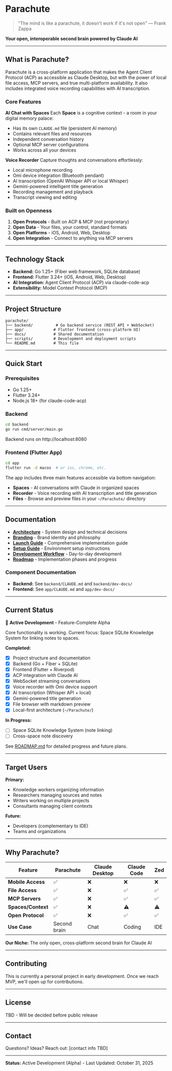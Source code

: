 # Parachute

> "The mind is like a parachute, it doesn't work if it's not open" — Frank Zappa

**Your open, interoperable second brain powered by Claude AI**

---

## What is Parachute?

Parachute is a cross-platform application that makes the Agent Client Protocol (ACP) as accessible as Claude Desktop, but with the power of local file access, MCP servers, and true multi-platform availability. It also includes integrated voice recording capabilities with AI transcription.

### Core Features

**AI Chat with Spaces**
Each **Space** is a cognitive context - a room in your digital memory palace:

- Has its own `CLAUDE.md` file (persistent AI memory)
- Contains relevant files and resources
- Independent conversation history
- Optional MCP server configurations
- Works across all your devices

**Voice Recorder**
Capture thoughts and conversations effortlessly:

- Local microphone recording
- Omi device integration (Bluetooth pendant)
- AI transcription (OpenAI Whisper API or local Whisper)
- Gemini-powered intelligent title generation
- Recording management and playback
- Transcript viewing and editing

### Built on Openness

1. **Open Protocols** - Built on ACP & MCP (not proprietary)
2. **Open Data** - Your files, your control, standard formats
3. **Open Platforms** - iOS, Android, Web, Desktop
4. **Open Integration** - Connect to anything via MCP servers

---

## Technology Stack

- **Backend:** Go 1.25+ (Fiber web framework, SQLite database)
- **Frontend:** Flutter 3.24+ (iOS, Android, Web, Desktop)
- **AI Integration:** Agent Client Protocol (ACP) via claude-code-acp
- **Extensibility:** Model Context Protocol (MCP)

---

## Project Structure

```
parachute/
├── backend/          # Go backend service (REST API + WebSocket)
├── app/             # Flutter frontend (cross-platform UI)
├── docs/            # Shared documentation
├── scripts/         # Development and deployment scripts
└── README.md        # This file
```

---

## Quick Start

### Prerequisites

- Go 1.25+
- Flutter 3.24+
- Node.js 18+ (for claude-code-acp)

### Backend

```bash
cd backend
go run cmd/server/main.go
```

Backend runs on http://localhost:8080

### Frontend (Flutter App)

```bash
cd app
flutter run -d macos  # or ios, chrome, etc.
```

The app includes three main features accessible via bottom navigation:

- **Spaces** - AI conversations with Claude in organized spaces
- **Recorder** - Voice recording with AI transcription and title generation
- **Files** - Browse and preview files in your `~/Parachute/` directory

---

## Documentation

- **[Architecture](ARCHITECTURE.md)** - System design and technical decisions
- **[Branding](docs/BRANDING.md)** - Brand identity and philosophy
- **[Launch Guide](docs/LAUNCH-GUIDE.md)** - Comprehensive implementation guide
- **[Setup Guide](docs/SETUP.md)** - Environment setup instructions
- **[Development Workflow](docs/DEVELOPMENT-WORKFLOW.md)** - Day-to-day development
- **[Roadmap](docs/ROADMAP.md)** - Implementation phases and progress

### Component Documentation

- **Backend:** See `backend/CLAUDE.md` and `backend/dev-docs/`
- **Frontend:** See `app/CLAUDE.md` and `app/dev-docs/`

---

## Current Status

🚀 **Active Development** - Feature-Complete Alpha

Core functionality is working. Current focus: Space SQLite Knowledge System for linking notes to spaces.

**Completed:**

- [x] Project structure and documentation
- [x] Backend (Go + Fiber + SQLite)
- [x] Frontend (Flutter + Riverpod)
- [x] ACP integration with Claude AI
- [x] WebSocket streaming conversations
- [x] Voice recorder with Omi device support
- [x] AI transcription (Whisper API + local)
- [x] Gemini-powered title generation
- [x] File browser with markdown preview
- [x] Local-first architecture (`~/Parachute/`)

**In Progress:**

- [ ] Space SQLite Knowledge System (note linking)
- [ ] Cross-space note discovery

See [ROADMAP.md](ROADMAP.md) for detailed progress and future plans.

---

## Target Users

**Primary:**

- Knowledge workers organizing information
- Researchers managing sources and notes
- Writers working on multiple projects
- Consultants managing client contexts

**Future:**

- Developers (complementary to IDE)
- Teams and organizations

---

## Why Parachute?

| Feature            | Parachute    | Claude Desktop | Claude Code | Zed |
| ------------------ | ------------ | -------------- | ----------- | --- |
| **Mobile Access**  | ✅           | ❌             | ❌          | ❌  |
| **File Access**    | ✅           | ❌             | ✅          | ✅  |
| **MCP Servers**    | ✅           | ❌             | ✅          | ✅  |
| **Spaces/Context** | ✅           | ❌             | ⚠️          | ⚠️  |
| **Open Protocol**  | ✅           | ❌             | ✅          | ✅  |
| **Use Case**       | Second brain | Chat           | Coding      | IDE |

**Our Niche:** The only open, cross-platform second brain for Claude AI

---

## Contributing

This is currently a personal project in early development. Once we reach MVP, we'll open up for contributions.

---

## License

TBD - Will be decided before public release

---

## Contact

Questions? Ideas? Reach out: [contact info TBD]

---

**Status:** Active Development (Alpha) - Last Updated: October 31, 2025
